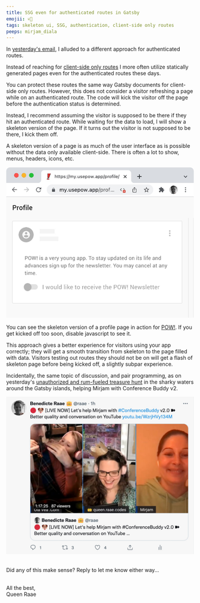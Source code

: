```yaml
---
title: SSG even for authenticated routes in Gatsby
emojii: 💀📄
tags: skeleton ui, SSG, authentication, client-side only routes
peeps: mirjam_diala
---
```


In [yesterday's email](/posts/2022-01-06-client-only-routes/), I alluded to a different approach for authenticated routes.

Instead of reaching for [client-side only routes](https://www.gatsbyjs.com/docs/how-to/routing/client-only-routes-and-user-authentication/#adjusting-routes-to-account-for-authenticated-users) I more often utilize statically generated pages even for the authenticated routes these days.

You can protect these routes the same way Gatsby documents for client-side only routes. However, this does not consider a visitor refreshing a page while on an authenticated route. The code will kick the visitor off the page before the authentication status is determined.

Instead, I recommend assuming the visitor is supposed to be there if they hit an authenticated route. While waiting for the data to load, I will show a skeleton version of the page. If it turns out the visitor is not supposed to be there, I kick them off.

A skeleton version of a page is as much of the user interface as is possible without the data only available client-side. There is often a lot to show, menus, headers, icons, etc.

[![Skeleton Profile page](./skeleton.jpg)](https://my.usepow.app/profile/)

You can see the skeleton version of a profile page in action for [POW!](https://my.usepow.app/profile/). If you get kicked off too soon, disable javascript to see it.

This approach gives a better experience for visitors using your app correctly; they will get a smooth transition from skeleton to the page filled with data. Visitors testing out routes they should not be on will get a flash of skeleton page before being kicked off, a slightly subpar experience.

Incidentally, the same topic of discussion, and pair programming, as on yesterday's [unauthorized and rum-fueled treasure hunt](https://youtu.be/WzrjHVy134M) in the sharky waters around the Gatsby islands, helping Mirjam with Conference Buddy v2.

[![Screengrab of the intro](./yt-screenshot.jpg)](https://youtu.be/WzrjHVy134M)

&nbsp;  
Did any of this make sense?
Reply to let me know either way...

&nbsp;  
All the best,  
Queen Raae
